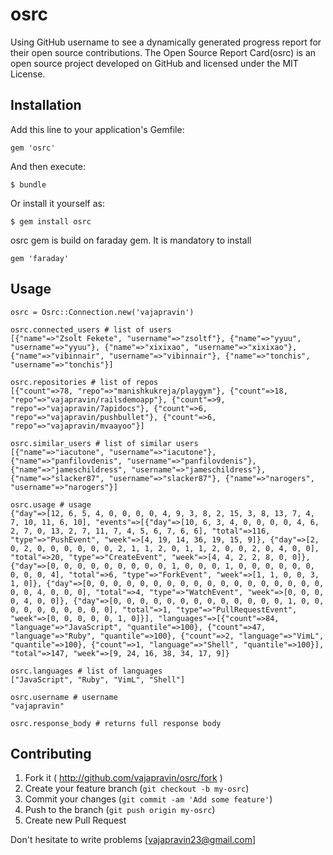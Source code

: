 # osrc
Using GitHub username to see a dynamically generated progress report for their open source contributions.
The Open Source Report Card(osrc) is an open source project developed on GitHub and licensed under the MIT License.

## Installation

Add this line to your application's Gemfile:

    gem 'osrc'

And then execute:

    $ bundle

Or install it yourself as:

    $ gem install osrc

osrc gem is build on faraday gem. It is mandatory to install
	
	gem 'faraday' 

## Usage

	osrc = Osrc::Connection.new('vajapravin')

	osrc.connected_users # list of users
	[{"name"=>"Zsolt Fekete", "username"=>"zsoltf"}, {"name"=>"yyuu", "username"=>"yyuu"}, {"name"=>"xixixao", "username"=>"xixixao"}, {"name"=>"vibinnair", "username"=>"vibinnair"}, {"name"=>"tonchis", "username"=>"tonchis"}]

	osrc.repositories # list of repos
	[{"count"=>78, "repo"=>"manishkukreja/playgym"}, {"count"=>18, "repo"=>"vajapravin/railsdemoapp"}, {"count"=>9, "repo"=>"vajapravin/7apidocs"}, {"count"=>6, "repo"=>"vajapravin/pushbullet"}, {"count"=>6, "repo"=>"vajapravin/mvaayoo"}]

	osrc.similar_users # list of similar users
	[{"name"=>"iacutone", "username"=>"iacutone"}, {"name"=>"panfilovdenis", "username"=>"panfilovdenis"}, {"name"=>"jameschildress", "username"=>"jameschildress"}, {"name"=>"slacker87", "username"=>"slacker87"}, {"name"=>"narogers", "username"=>"narogers"}]

	osrc.usage # usage
	{"day"=>[12, 6, 5, 4, 0, 0, 0, 0, 4, 9, 3, 8, 2, 15, 3, 8, 13, 7, 4, 7, 10, 11, 6, 10], "events"=>[{"day"=>[10, 6, 3, 4, 0, 0, 0, 0, 4, 6, 2, 7, 0, 13, 2, 7, 11, 7, 4, 5, 6, 7, 6, 6], "total"=>116, "type"=>"PushEvent", "week"=>[4, 19, 14, 36, 19, 15, 9]}, {"day"=>[2, 0, 2, 0, 0, 0, 0, 0, 0, 2, 1, 1, 2, 0, 1, 1, 2, 0, 0, 2, 0, 4, 0, 0], "total"=>20, "type"=>"CreateEvent", "week"=>[4, 4, 2, 2, 8, 0, 0]}, {"day"=>[0, 0, 0, 0, 0, 0, 0, 0, 0, 1, 0, 0, 0, 1, 0, 0, 0, 0, 0, 0, 0, 0, 0, 4], "total"=>6, "type"=>"ForkEvent", "week"=>[1, 1, 0, 0, 3, 1, 0]}, {"day"=>[0, 0, 0, 0, 0, 0, 0, 0, 0, 0, 0, 0, 0, 0, 0, 0, 0, 0, 0, 0, 4, 0, 0, 0], "total"=>4, "type"=>"WatchEvent", "week"=>[0, 0, 0, 0, 4, 0, 0]}, {"day"=>[0, 0, 0, 0, 0, 0, 0, 0, 0, 0, 0, 0, 0, 1, 0, 0, 0, 0, 0, 0, 0, 0, 0, 0], "total"=>1, "type"=>"PullRequestEvent", "week"=>[0, 0, 0, 0, 0, 1, 0]}], "languages"=>[{"count"=>84, "language"=>"JavaScript", "quantile"=>100}, {"count"=>47, "language"=>"Ruby", "quantile"=>100}, {"count"=>2, "language"=>"VimL", "quantile"=>100}, {"count"=>1, "language"=>"Shell", "quantile"=>100}], "total"=>147, "week"=>[9, 24, 16, 38, 34, 17, 9]}

	osrc.languages # list of languages
	["JavaScript", "Ruby", "VimL", "Shell"]

	osrc.username # username
	"vajapravin"

	osrc.response_body # returns full response body

## Contributing

1. Fork it ( http://github.com/vajapravin/osrc/fork )
2. Create your feature branch (`git checkout -b my-osrc`)
3. Commit your changes (`git commit -am 'Add some feature'`)
4. Push to the branch (`git push origin my-osrc`)
5. Create new Pull Request

Don't hesitate to write problems [vajapravin23@gmail.com]
